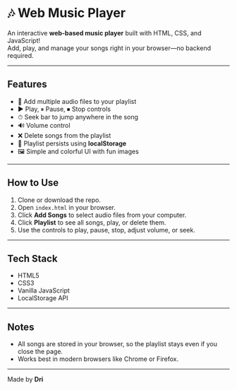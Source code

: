 # 🎶 Web Music Player

An interactive **web-based music player** built with HTML, CSS, and JavaScript!  
Add, play, and manage your songs right in your browser—no backend required.  

---

## Features

- 🎵 Add multiple audio files to your playlist
- ▶️ Play, ⏸ Pause, ⏹ Stop controls
- ⏱ Seek bar to jump anywhere in the song
- 🔊 Volume control
- ❌ Delete songs from the playlist
- 💾 Playlist persists using **localStorage**
- 🖼 Simple and colorful UI with fun images

---

## How to Use

1. Clone or download the repo.
2. Open `index.html` in your browser.
3. Click **Add Songs** to select audio files from your computer.
4. Click **Playlist** to see all songs, play, or delete them.
5. Use the controls to play, pause, stop, adjust volume, or seek.

---

## Tech Stack

- HTML5
- CSS3
- Vanilla JavaScript
- LocalStorage API

---

## Notes

- All songs are stored in your browser, so the playlist stays even if you close the page.  
- Works best in modern browsers like Chrome or Firefox.  

---

Made by **Dri**

